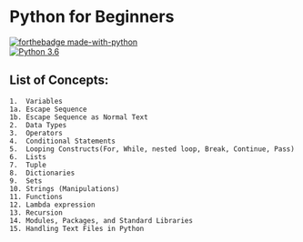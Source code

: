 # Python for Beginners

[![forthebadge made-with-python](http://ForTheBadge.com/images/badges/made-with-python.svg)](https://www.python.org/)                 
[![Python 3.6](https://img.shields.io/badge/python-3.6-blue.svg)](https://www.python.org/downloads/release/python-360/)   


## List of Concepts:

    1.  Variables
    1a. Escape Sequence
    1b. Escape Sequence as Normal Text
    2.  Data Types
    3.  Operators 
    4.  Conditional Statements 
    5.  Looping Constructs(For, While, nested loop, Break, Continue, Pass) 
    6.  Lists
    7.  Tuple
    8.  Dictionaries
    9.  Sets
    10. Strings (Manipulations) 
    11. Functions
    12. Lambda expression
    13. Recursion
    14. Modules, Packages, and Standard Libraries
    15. Handling Text Files in Python
